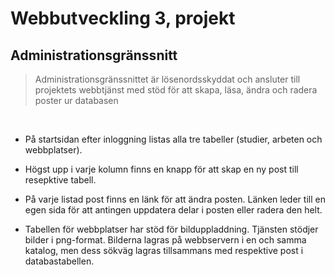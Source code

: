 # Webbutveckling 3, projekt
## Administrationsgränssnitt

> Administrationsgränssnittet är lösenordsskyddat och ansluter till projektets webbtjänst med stöd för att skapa, läsa, ändra och radera poster ur databasen

<br>

* På startsidan efter inloggning listas alla tre tabeller (studier, arbeten och webbplatser).

* Högst upp i varje kolumn finns en knapp för att skap en ny post till resepktive tabell.

* På varje listad post finns en länk för att ändra posten. Länken leder till en egen sida för att antingen uppdatera delar i posten eller radera den helt.

* Tabellen för webbplatser har stöd för bilduppladdning. Tjänsten stödjer bilder i png-format. Bilderna lagras på webbservern i en och samma katalog, men dess sökväg lagras tillsammans med respektive post i databastabellen.
